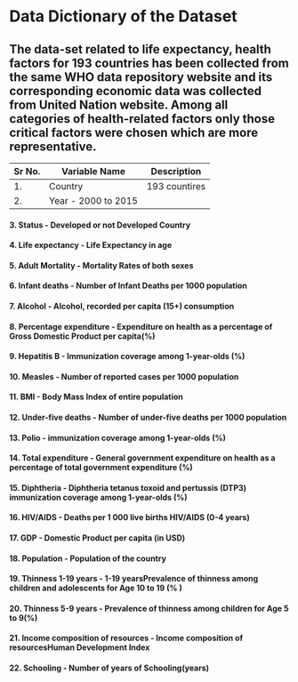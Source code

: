 # Data Dictionary of the Dataset
## The data-set related to life expectancy, health factors for 193 countries has been collected from the same WHO data repository website and its corresponding economic data was collected from United Nation website. Among all categories of health-related factors only those critical factors were chosen which are more representative.
|Sr No. |Variable Name            |Description                                                                                  |
|-------|-------------------------|---------------------------------------------------------------------------------------------|
|1.	    |Country                  |193 countires                                                                                |
|2.	    |Year - 2000 to 2015
#### 3.	Status - Developed or not Developed Country
#### 4.	Life expectancy - Life Expectancy in age
#### 5.	Adult Mortality - Mortality Rates of both sexes
#### 6.	Infant deaths - Number of Infant Deaths per 1000 population
#### 7.	Alcohol - Alcohol, recorded per capita (15+) consumption
#### 8.	Percentage expenditure - Expenditure on health as a percentage of Gross Domestic Product per capita(%)
#### 9.	Hepatitis B - Immunization coverage among 1-year-olds (%)
#### 10. Measles - Number of reported cases per 1000 population
#### 11. BMI - Body Mass Index of entire population
#### 12. Under-five deaths - Number of under-five deaths per 1000 population
#### 13. Polio - immunization coverage among 1-year-olds (%)
#### 14. Total expenditure - General government expenditure on health as a percentage of total government expenditure (%)
#### 15. Diphtheria - Diphtheria tetanus toxoid and pertussis (DTP3) immunization coverage among 1-year-olds (%)
#### 16. HIV/AIDS - Deaths per 1 000 live births HIV/AIDS (0-4 years)
#### 17. GDP - Domestic Product per capita (in USD)
#### 18. Population - Population of the country
#### 19. Thinness 1-19 years - 1-19 yearsPrevalence of thinness among children and adolescents for Age 10 to 19 (% )
#### 20. Thinness 5-9 years - Prevalence of thinness among children for Age 5 to 9(%)
#### 21. Income composition of resources - Income composition of resourcesHuman Development Index
#### 22. Schooling - Number of years of Schooling(years)
